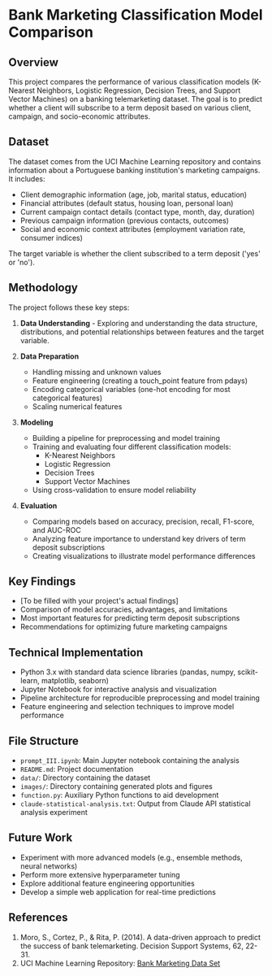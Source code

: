# Bank Marketing Classification Model Comparison

## Overview
This project compares the performance of various classification models (K-Nearest Neighbors, Logistic Regression, Decision Trees, and Support Vector Machines) on a banking telemarketing dataset. The goal is to predict whether a client will subscribe to a term deposit based on various client, campaign, and socio-economic attributes.

## Dataset
The dataset comes from the UCI Machine Learning repository and contains information about a Portuguese banking institution's marketing campaigns. It includes:
- Client demographic information (age, job, marital status, education)
- Financial attributes (default status, housing loan, personal loan)
- Current campaign contact details (contact type, month, day, duration)
- Previous campaign information (previous contacts, outcomes)
- Social and economic context attributes (employment variation rate, consumer indices)

The target variable is whether the client subscribed to a term deposit ('yes' or 'no').

## Methodology
The project follows these key steps:

1. **Data Understanding** - Exploring and understanding the data structure, distributions, and potential relationships between features and the target variable.

2. **Data Preparation**
   - Handling missing and unknown values
   - Feature engineering (creating a touch_point feature from pdays)
   - Encoding categorical variables (one-hot encoding for most categorical features)
   - Scaling numerical features

3. **Modeling**
   - Building a pipeline for preprocessing and model training
   - Training and evaluating four different classification models:
     - K-Nearest Neighbors
     - Logistic Regression
     - Decision Trees
     - Support Vector Machines
   - Using cross-validation to ensure model reliability

4. **Evaluation**
   - Comparing models based on accuracy, precision, recall, F1-score, and AUC-ROC
   - Analyzing feature importance to understand key drivers of term deposit subscriptions
   - Creating visualizations to illustrate model performance differences

## Key Findings
- [To be filled with your project's actual findings]
- Comparison of model accuracies, advantages, and limitations
- Most important features for predicting term deposit subscriptions
- Recommendations for optimizing future marketing campaigns

## Technical Implementation
- Python 3.x with standard data science libraries (pandas, numpy, scikit-learn, matplotlib, seaborn)
- Jupyter Notebook for interactive analysis and visualization
- Pipeline architecture for reproducible preprocessing and model training
- Feature engineering and selection techniques to improve model performance

## File Structure
- `prompt_III.ipynb`: Main Jupyter notebook containing the analysis
- `README.md`: Project documentation
- `data/`: Directory containing the dataset
- `images/`: Directory containing generated plots and figures
- `function.py`: Auxiliary Python functions to aid development
- `claude-statistical-analysis.txt`: Output from Claude API statistical analysis experiment

## Future Work
- Experiment with more advanced models (e.g., ensemble methods, neural networks)
- Perform more extensive hyperparameter tuning
- Explore additional feature engineering opportunities
- Develop a simple web application for real-time predictions

## References
1. Moro, S., Cortez, P., & Rita, P. (2014). A data-driven approach to predict the success of bank telemarketing. Decision Support Systems, 62, 22-31.
2. UCI Machine Learning Repository: [Bank Marketing Data Set](https://archive.ics.uci.edu/ml/datasets/bank+marketing)